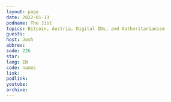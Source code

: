 ```yaml
---
layout: page
date: 2022-01-13
podname: The Jist
topics: Bitcoin, Austria, Digital IDs, and Authoritarianism
guests: 
host: Josh
abbrev: 
sode: 226
star: 
lang: EN
code: names
link: 
podlink: 
youtube: 
archive: 
---
```

